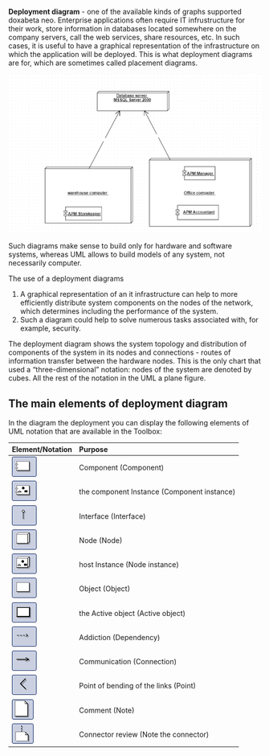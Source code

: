 **Deployment diagram** - one of the available kinds of graphs supported doxabeta neo.
Enterprise applications often require IT infrustructure for their work, store information in databases located somewhere on the company servers, call the web services, share resources, etc. In such cases, it is useful to have a graphical representation of the infrastructure on which the application will be deployed. This is what deployment diagrams are for, which are sometimes called placement diagrams.

![Example](/Diagrams/deployment-diagram.png)

Such diagrams make sense to build only for hardware and software systems, whereas UML allows to build models of any system, not necessarily computer.

The use of a deployment diagrams
1. A graphical representation of an it infrastructure can help to more efficiently distribute system components on the nodes of the network, which determines including the performance of the system.
2. Such a diagram could help to solve numerous tasks associated with, for example, security.

The deployment diagram shows the system topology and distribution of components of the system in its nodes and connections - routes of information transfer between the hardware nodes. This is the only chart that used a “three-dimensional” notation: nodes of the system are denoted by cubes. All the rest of the notation in the UML a plane figure.

## The main elements of deployment diagram

In the diagram the deployment you can display the following elements of UML notation that are available in the Toolbox:

Element/Notation | Purpose
:--------------------------------|:----------------------------------------------------------
![Example](/Diagrams/component.jpg) | Component (Component)
![Example](/Diagrams/componentinstance.jpg) | the component Instance (Component instance)
![Example](/Diagrams/interface.jpg) | Interface (Interface)
![Example](/Diagrams/node.jpg) | Node (Node)
![Example](/Diagrams/nodeinstance.jpg) | host Instance (Node instance)
![Example](/Diagrams/instance.jpg) | Object (Object)
![Example](/Diagrams/activeobject1.jpg) | the Active object (Active object)
![Example](/Diagrams/dependency1.jpg) | Addiction (Dependency)
![Example](/Diagrams/Connection.jpg) | Communication (Connection)
![Example](/Diagrams/corner.jpg) | Point of bending of the links (Point)
![Example](/Diagrams/note.jpg) | Comment (Note)
![Example](/Diagrams/noteconn.jpg) | Connector review (Note the connector)